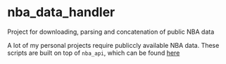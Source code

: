 # nba_data_handler
Project for downloading, parsing and concatenation of public NBA data

A lot of my personal projects require publiccly available NBA data. These scripts are built on top of `nba_api`, which can be found [here](https://github.com/swar/nba_apid)
